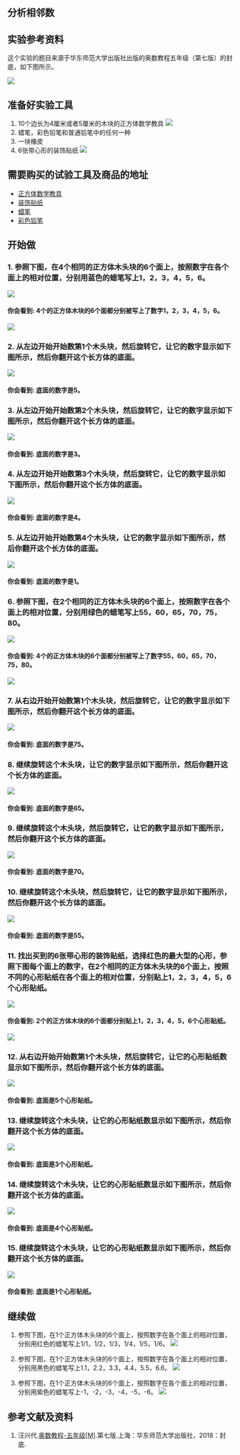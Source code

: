 ﻿## 分析相邻数

## 实验参考资料

这个实验的题目来源于华东师范大学出版社出版的奥数教程五年级（第七版）的封底，如下图所示。

![](/images/分析相邻数/五年级/分析相邻数-奥数教程5年级第七版-封底.jpg)

## 准备好实验工具

1. 10个边长为4厘米或者5厘米的木块的正方体数学教具
![](/images/分析相邻数/五年级/正方体数学教具.jpg)
2. 蜡笔，彩色铅笔和普通铅笔中的任何一种
3. 一块橡皮
3. 6张带心形的装饰贴纸
![](/images/分析相邻数/五年级/6张心形装饰贴纸.jpg)

## 需要购买的试验工具及商品的地址

- [正方体数学教具](https://item.taobao.com/item.htm?spm=a1z09.2.0.0.3ce42e8dgzHOjp&id=564615306258&_u=ic6ncud9cf9)
- [装饰贴纸](https://item.taobao.com/item.htm?spm=a230r.1.14.1.209a26c1Wo8r1l&id=37702090217&ns=1&abbucket=9#detail)
- [蜡笔](https://detail.tmall.com/item.htm?spm=a230r.1.14.8.6ac67c36o0FLUo&id=582836038380&ns=1&abbucket=9)
- [彩色铅笔](https://detail.tmall.com/item.htm?spm=a230r.1.14.15.2b7d59ddVjk313&id=544575469907&ns=1&abbucket=9&skuId=4155627726462)
 
## 开始做

### 1. 参照下图，在4个相同的正方体木头块的6个面上，按照数字在各个面上的相对位置，分别用蓝色的蜡笔写上1，2，3，4，5，6。

![](/images/分析相邻数/五年级/1a.jpg)

#### 你会看到: 4个的正方体木块的6个面都分别被写上了数字1，2，3，4，5，6。

![](/images/分析相邻数/五年级/1b.jpg)

### 2. 从左边开始开始数第1个木头块，然后旋转它，让它的数字显示如下图所示，然后你翻开这个长方体的底面。

![](/images/分析相邻数/五年级/2a.jpg)

#### 你会看到: 底面的数字是5。

### 3. 从左边开始开始数第2个木头块，然后旋转它，让它的数字显示如下图所示，然后你翻开这个长方体的底面。

![](/images/分析相邻数/五年级/3a.jpg)

#### 你会看到: 底面的数字是3。

### 4. 从左边开始开始数第3个木头块，然后旋转它，让它的数字显示如下图所示，然后你翻开这个长方体的底面。

![](/images/分析相邻数/五年级/4a.jpg)

#### 你会看到: 底面的数字是4。

### 5. 从左边开始开始数第4个木头块，让它的数字显示如下图所示，然后你翻开这个长方体的底面。

![](/images/分析相邻数/五年级/5a.jpg)

#### 你会看到: 底面的数字是1。

### 6. 参照下图，在2个相同的正方体木头块的6个面上，按照数字在各个面上的相对位置，分别用绿色的蜡笔写上55，60，65，70，75，80。

![](/images/分析相邻数/五年级/6a.jpg)

#### 你会看到: 4个的正方体木块的6个面都分别被写上了数字55，60，65，70，75，80。

![](/images/分析相邻数/五年级/6b.jpg)

### 7. 从右边开始开始数第1个木头块，然后旋转它，让它的数字显示如下图所示，然后你翻开这个长方体的底面。

![](/images/分析相邻数/五年级/7a.jpg)

#### 你会看到: 底面的数字是75。

### 8. 继续旋转这个木头块，让它的数字显示如下图所示，然后你翻开这个长方体的底面。

![](/images/分析相邻数/五年级/8a.jpg)

#### 你会看到: 底面的数字是65。

### 9. 继续旋转这个木头块，然后旋转它，让它的数字显示如下图所示，然后你翻开这个长方体的底面。

![](/images/分析相邻数/五年级/9a.jpg)

#### 你会看到: 底面的数字是70。

### 10. 继续旋转这个木头块，然后旋转它，让它的数字显示如下图所示，然后你翻开这个长方体的底面。

![](/images/分析相邻数/五年级/10a.jpg)

#### 你会看到: 底面的数字是55。

### 11. 找出买到的6张带心形的装饰贴纸，选择红色的最大型的心形，参照下图每个面上的数字，在2个相同的正方体木头块的6个面上，按照不同的心形贴纸在各个面上的相对位置，分别贴上1，2，3，4，5，6个心形贴纸。

![](/images/分析相邻数/五年级/11a.jpg)

#### 你会看到: 2个的正方体木块的6个面都分别贴上1，2，3，4，5，6个心形贴纸。

![](/images/分析相邻数/五年级/11b.jpg)

### 12. 从右边开始开始数第1个木头块，然后旋转它，让它的心形贴纸数显示如下图所示，然后你翻开这个长方体的底面。

![](/images/分析相邻数/五年级/12a.jpg)

#### 你会看到: 底面是5个心形贴纸。

### 13. 继续旋转这个木头块，让它的心形贴纸数显示如下图所示，然后你翻开这个长方体的底面。

![](/images/分析相邻数/五年级/13a.jpg)

#### 你会看到: 底面是3个心形贴纸。

### 14. 继续旋转这个木头块，让它的心形贴纸数显示如下图所示，然后你翻开这个长方体的底面。

![](/images/分析相邻数/五年级/14a.jpg)

#### 你会看到: 底面是4个心形贴纸。

### 15. 继续旋转这个木头块，让它的心形贴纸数显示如下图所示，然后你翻开这个长方体的底面。

![](/images/分析相邻数/五年级/15a.jpg)

#### 你会看到: 底面是1个心形贴纸。

## 继续做

1. 参照下图，在1个正方体木头块的6个面上，按照数字在各个面上的相对位置，分别用红色的蜡笔写上1/1，1/2，1/3，1/4，1/5，1/6。
![](/images/分析相邻数/五年级/继续做1a.jpg)

2. 参照下图，在1个正方体木头块的6个面上，按照数字在各个面上的相对位置，分别用黑色的蜡笔写上1.1，2.2，3.3，4.4，5.5，6.6。
![](/images/分析相邻数/五年级/继续做2a.jpg)

3. 参照下图，在1个正方体木头块的6个面上，按照数字在各个面上的相对位置，分别用紫色的蜡笔写上-1，-2，-3，-4，-5，-6。
![](/images/分析相邻数/五年级/继续做3a.jpg)

## 参考文献及资料

1. 汪兴代.[奥数教程-五年级[M]](https://detail.tmall.com/item.htm?id=574778340741&spm=a1z09.2.0.0.49272e8dfRxiP3&_u=jc6ncudc78b).第七版.上海：华东师范大学出版社，2018：封底.